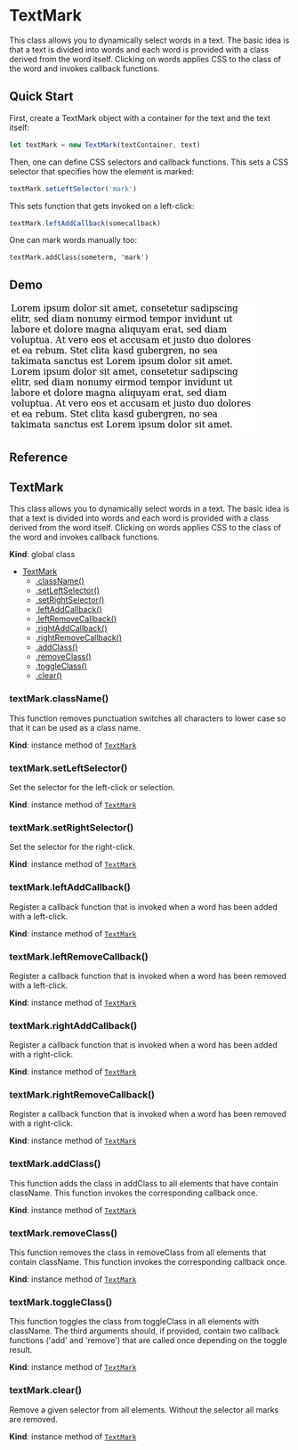 # TextMark
This class allows you to dynamically select words in a text. The basic idea
is that a text is divided into words and each word is provided with a class
derived from the word itself. Clicking on words applies CSS to the class of
the word and invokes callback functions.
## Quick Start
First, create a TextMark object with a container for the text and the text
itself:
```javascript
let textMark = new TextMark(textContainer, text)
```
Then, one can define CSS selectors and callback functions.
This sets a CSS selector that specifies how the element is marked:
```javascript
textMark.setLeftSelector('mark')
```
This sets function that gets invoked on a left-click:
```javascript
textMark.leftAddCallback(somecallback)
```
One can mark words manually too:
```
textMark.addClass(someterm, 'mark')
```
## Demo
![Demo](demo.gif)
## Reference
<a name="TextMark"></a>

## TextMark
This class allows you to dynamically select words in a text. The basic idea
is that a text is divided into words and each word is provided with a class
derived from the word itself. Clicking on words applies CSS to the class of
the word and invokes callback functions.

**Kind**: global class

* [TextMark](#TextMark)
    * [.className()](#TextMark+className)
    * [.setLeftSelector()](#TextMark+setLeftSelector)
    * [.setRightSelector()](#TextMark+setRightSelector)
    * [.leftAddCallback()](#TextMark+leftAddCallback)
    * [.leftRemoveCallback()](#TextMark+leftRemoveCallback)
    * [.rightAddCallback()](#TextMark+rightAddCallback)
    * [.rightRemoveCallback()](#TextMark+rightRemoveCallback)
    * [.addClass()](#TextMark+addClass)
    * [.removeClass()](#TextMark+removeClass)
    * [.toggleClass()](#TextMark+toggleClass)
    * [.clear()](#TextMark+clear)

<a name="TextMark+className"></a>

### textMark.className()
This function removes punctuation switches all characters to lower case
so that it can be used as a class name.

**Kind**: instance method of [<code>TextMark</code>](#TextMark)
<a name="TextMark+setLeftSelector"></a>

### textMark.setLeftSelector()
Set the selector for the left-click or selection.

**Kind**: instance method of [<code>TextMark</code>](#TextMark)
<a name="TextMark+setRightSelector"></a>

### textMark.setRightSelector()
Set the selector for the right-click.

**Kind**: instance method of [<code>TextMark</code>](#TextMark)
<a name="TextMark+leftAddCallback"></a>

### textMark.leftAddCallback()
Register a callback function that is invoked when a word has been added
with a left-click.

**Kind**: instance method of [<code>TextMark</code>](#TextMark)
<a name="TextMark+leftRemoveCallback"></a>

### textMark.leftRemoveCallback()
Register a callback function that is invoked when a word has been removed
with a left-click.

**Kind**: instance method of [<code>TextMark</code>](#TextMark)
<a name="TextMark+rightAddCallback"></a>

### textMark.rightAddCallback()
Register a callback function that is invoked when a word has been added
with a right-click.

**Kind**: instance method of [<code>TextMark</code>](#TextMark)
<a name="TextMark+rightRemoveCallback"></a>

### textMark.rightRemoveCallback()
Register a callback function that is invoked when a word has been removed
with a right-click.

**Kind**: instance method of [<code>TextMark</code>](#TextMark)
<a name="TextMark+addClass"></a>

### textMark.addClass()
This function adds the class in addClass to all elements that have
contain className. This function invokes the corresponding callback once.

**Kind**: instance method of [<code>TextMark</code>](#TextMark)
<a name="TextMark+removeClass"></a>

### textMark.removeClass()
This function removes the class in removeClass from all elements that
contain className. This function invokes the corresponding callback once.

**Kind**: instance method of [<code>TextMark</code>](#TextMark)
<a name="TextMark+toggleClass"></a>

### textMark.toggleClass()
This function toggles the class from toggleClass in all elements with
className. The third arguments should, if provided, contain two callback
functions ('add' and 'remove') that are called once depending on the
toggle result.

**Kind**: instance method of [<code>TextMark</code>](#TextMark)
<a name="TextMark+clear"></a>

### textMark.clear()
Remove a given selector from all elements. Without the selector all marks
are removed.

**Kind**: instance method of [<code>TextMark</code>](#TextMark)
